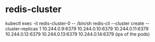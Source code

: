 # redis-cluster
kubectl exec -it redis-cluster-0 -- /bin/sh
redis-cli --cluster create --cluster-replicas 1 10.244.0.9:6379 10.244.0.10:6379 10.244.0.11:6379 10.244.0.12:6379 10.244.0.13:6379 10.244.0.14:6379  (ips of the pods)

